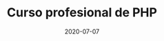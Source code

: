 ---
title: "Curso profesional de PHP"
date: "2020-07-07"
link: "https://codigofacilito.com/usuarios/robertovaccaro"
certificate: "certificado.pdf"
---